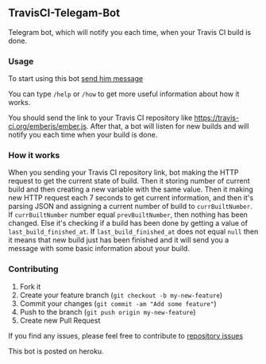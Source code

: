 ## TravisCI-Telegam-Bot

Telegram bot, which will notify you each time, when your Travis CI build is done.

### Usage
To start using this bot [send him message](https://telegram.me/TravisCI_Telegam_Bot)

You can type `/help` or `/how` to get more useful information about how it works.

You should send the link to your Travis CI repository like https://travis-ci.org/emberjs/ember.js. After that, a bot will listen for new builds and will notify you each time when your build is done.

### How it works
When you sending your Travis CI repository link, bot making the HTTP request to get the current state of build. Then it storing number of current build and then creating a new variable with the same value. Then it making new HTTP request each 7 seconds to get current information, and then it's parsing JSON and assigning a current number of build to `currBuiltNumber`. If `currBuiltNumber` number equal `prevBuiltNumber`, then nothing has been changed. Else it's checking if a build has been done by getting a value of `last_build_finished_at`. If `last_build_finished_at` does not equal `null` then it means that new build just has been finished and it will send you a message with some basic information about your build.

### Contributing

1. Fork it
2. Create your feature branch (`git checkout -b my-new-feature`)
3. Commit your changes (`git commit -am "Add some feature"`)
4. Push to the branch (`git push origin my-new-feature`)
5. Create new Pull Request

If you find any issues, please feel free to contribute to [repository issues](https://github.com/artemgurzhii/TravisCI-Telegam-Bot/issues)

This bot is posted on heroku.

